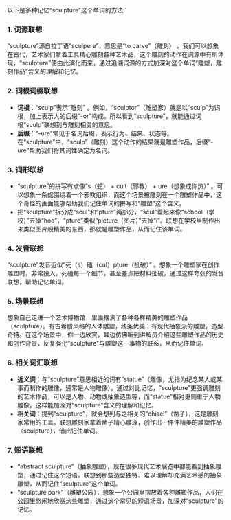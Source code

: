 以下是多种记忆“sculpture”这个单词的方法：

### 1. 词源联想
“sculpture”源自拉丁语“sculpere”，意思是“to carve”（雕刻） 。我们可以想象在古代，艺术家们拿着工具精心雕刻各种艺术品，这个雕刻的动作在词源中有所体现，“sculpture”便由此演化而来，通过追溯词源的方式加深对这个单词“雕塑，雕刻作品”含义的理解和记忆。

### 2. 词根词缀联想
 - **词根**：“sculp”表示“雕刻” 。例如，“sculptor”（雕塑家）就是以“sculp”为词根，加上表示人的后缀“-or”构成。所以看到“sculpture”，就能通过词根“sculp”联想到与雕刻相关的意思。
 - **后缀**：“-ure”常见于名词后缀，表示行为、结果、状态等。在“sculpture”中，“sculp”（雕刻）这个动作的结果就是雕塑作品，后缀“-ure”帮助我们将其词性确定为名词。

### 3. 词形联想
 - “sculpture”的拼写有点像“s（蛇） + cult（邪教） + ure（想象成你热）” 。可以想象一条蛇围绕着一个邪教组织，而这个场景被雕刻在一个雕塑作品中，这个奇怪的画面能够帮助我们记住单词的拼写和“雕塑”这个含义。
 - 把“sculpture”拆分成“scul”和“pture”两部分，“scul”看起来像“school（学校）”去掉“hoo”，“pture”类似“picture（图片）”去掉“i”。联想在学校里制作出来类似图片般精美的东西，那就是雕塑作品，从而记住该单词。

### 4. 发音联想
“sculpture”发音近似“死（s）磕（cul）pture（扯破）” 。想象一个雕塑家在创作雕塑时，非常投入，死磕每一个细节，甚至差点把材料扯破，通过这样夸张的发音联想，帮助记忆单词。

### 5. 场景联想
想象自己走进一个艺术博物馆，里面摆满了各种各样精美的雕塑作品（sculpture）。有古希腊风格的人体雕塑，线条优美；有现代抽象派的雕塑，造型奇特。在这个场景中，你一边欣赏，耳边仿佛听到讲解员介绍这些雕塑作品的历史和创作背景，反复强化“sculpture”与雕塑这一事物的联系，从而记住单词。

### 6. 相关词汇联想
 - **近义词**：与“sculpture”意思相近的词有“statue”（雕像，尤指为纪念某人或某事而制作的雕像，通常是人物雕像）。通过对比记忆，“sculpture”更强调雕刻的艺术作品，可以是人物、动物或抽象造型等，而“statue”相对更侧重于人物雕像，这样能加深对“sculpture”含义的理解和记忆。
 - **相关词**：提到“sculpture”，就会想到与之相关的“chisel”（凿子），这是雕刻家常用的工具。联想雕刻家拿着凿子精心雕琢，创作出一件件精美的雕塑作品（sculpture），借此记住单词。

### 7. 短语联想
 - “abstract sculpture”（抽象雕塑），现在很多现代艺术展览中都能看到抽象雕塑，通过记住这个短语，联想到那些造型独特、难以理解却充满艺术感的抽象雕塑，从而记住“sculpture”这个单词。
 - “sculpture park”（雕塑公园），想象一个公园里摆放着各种雕塑作品，人们在公园里悠闲地欣赏这些雕塑，通过这个常见的短语场景，加深对“sculpture”的记忆。 